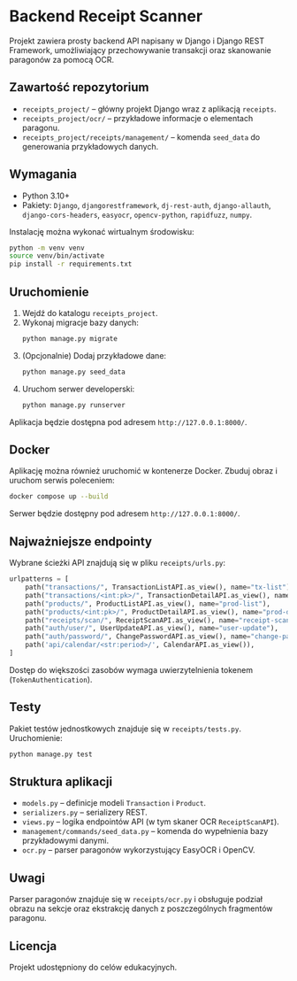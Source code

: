# Backend Receipt Scanner

Projekt zawiera prosty backend API napisany w Django i Django REST Framework, umożliwiający przechowywanie transakcji oraz skanowanie paragonów za pomocą OCR.

## Zawartość repozytorium

- `receipts_project/` – główny projekt Django wraz z aplikacją `receipts`.
- `receipts_project/ocr/` – przykładowe informacje o elementach paragonu.
- `receipts_project/receipts/management/` – komenda `seed_data` do generowania przykładowych danych.

## Wymagania

- Python 3.10+
- Pakiety: `Django`, `djangorestframework`, `dj-rest-auth`, `django-allauth`, `django-cors-headers`, `easyocr`, `opencv-python`, `rapidfuzz`, `numpy`.

Instalację można wykonać wirtualnym środowisku:

```bash
python -m venv venv
source venv/bin/activate
pip install -r requirements.txt
```

## Uruchomienie

1. Wejdź do katalogu `receipts_project`.
2. Wykonaj migracje bazy danych:
   ```bash
   python manage.py migrate
   ```
3. (Opcjonalnie) Dodaj przykładowe dane:
   ```bash
   python manage.py seed_data
   ```
4. Uruchom serwer developerski:
   ```bash
   python manage.py runserver
   ```

Aplikacja będzie dostępna pod adresem `http://127.0.0.1:8000/`.

## Docker

Aplikację można również uruchomić w kontenerze Docker. Zbuduj obraz i uruchom
serwis poleceniem:

```bash
docker compose up --build
```

Serwer będzie dostępny pod adresem `http://127.0.0.1:8000/`.

## Najważniejsze endpointy

Wybrane ścieżki API znajdują się w pliku `receipts/urls.py`:

```python
urlpatterns = [
    path("transactions/", TransactionListAPI.as_view(), name="tx-list"),
    path("transactions/<int:pk>/", TransactionDetailAPI.as_view(), name="tx-detail"),
    path("products/", ProductListAPI.as_view(), name="prod-list"),
    path("products/<int:pk>/", ProductDetailAPI.as_view(), name="prod-detail"),
    path("receipts/scan/", ReceiptScanAPI.as_view(), name="receipt-scan"),
    path("auth/user/", UserUpdateAPI.as_view(), name="user-update"),
    path("auth/password/", ChangePasswordAPI.as_view(), name="change-password"),
    path('api/calendar/<str:period>/', CalendarAPI.as_view()),
]
```

Dostęp do większości zasobów wymaga uwierzytelnienia tokenem (`TokenAuthentication`).

## Testy

Pakiet testów jednostkowych znajduje się w `receipts/tests.py`. Uruchomienie:

```bash
python manage.py test
```

## Struktura aplikacji

- `models.py` – definicje modeli `Transaction` i `Product`.
- `serializers.py` – serializery REST.
- `views.py` – logika endpointów API (w tym skaner OCR `ReceiptScanAPI`).
- `management/commands/seed_data.py` – komenda do wypełnienia bazy przykładowymi danymi.
- `ocr.py` – parser paragonów wykorzystujący EasyOCR i OpenCV.

## Uwagi

Parser paragonów znajduje się w `receipts/ocr.py` i obsługuje podział obrazu na sekcje oraz ekstrakcję danych z poszczególnych fragmentów paragonu.

## Licencja

Projekt udostępniony do celów edukacyjnych.